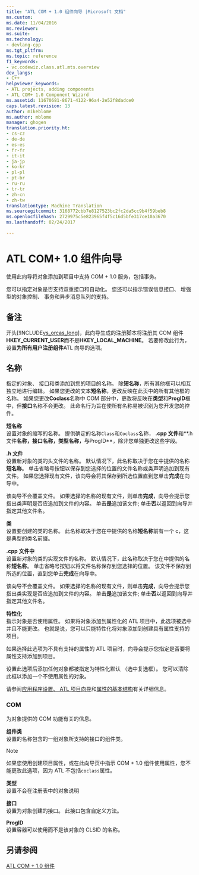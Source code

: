 ```yaml
---
title: "ATL COM + 1.0 组件向导 |Microsoft 文档"
ms.custom: 
ms.date: 11/04/2016
ms.reviewer: 
ms.suite: 
ms.technology:
- devlang-cpp
ms.tgt_pltfrm: 
ms.topic: reference
f1_keywords:
- vc.codewiz.class.atl.mts.overview
dev_langs:
- C++
helpviewer_keywords:
- ATL projects, adding components
- ATL COM+ 1.0 Component Wizard
ms.assetid: 11670681-8671-4122-96a4-2e52f8dadce0
caps.latest.revision: 13
author: mikeblome
ms.author: mblome
manager: ghogen
translation.priority.ht:
- cs-cz
- de-de
- es-es
- fr-fr
- it-it
- ja-jp
- ko-kr
- pl-pl
- pt-br
- ru-ru
- tr-tr
- zh-cn
- zh-tw
translationtype: Machine Translation
ms.sourcegitcommit: 3168772cbb7e8127523bc2fc2da5cc9b4f59beb8
ms.openlocfilehash: 2729975c5e823965f4f5c16d5bfe317ce10a3670
ms.lasthandoff: 02/24/2017

---
```

# <a name="atl-com-10-component-wizard"></a>ATL COM+ 1.0 组件向导
使用此向导将对象添加到项目中支持 COM + 1.0 服务，包括事务。  
  
 您可以指定对象是否支持双重接口和自动化。 您还可以指示错误信息接口、 增强型的对象控制、 事务和异步消息队列的支持。  
  
## <a name="remarks"></a>备注  
 开头[!INCLUDE[vs_orcas_long](../../atl/reference/includes/vs_orcas_long_md.md)]，此向导生成的注册脚本将注册其 COM 组件**HKEY_CURRENT_USER**而不是**HKEY_LOCAL_MACHINE**。 若要修改此行为，设置**为所有用户注册组件**ATL 向导的选项。  
  
## <a name="names"></a>名称  
 指定的对象、 接口和类添加到您的项目的名称。 除**短名称**，所有其他框可以相互独立地进行编辑。 如果您更改的文本**短名称**，更改反映在此页中的所有其他框的名称。 如果您更改**Coclass**名称中 COM 部分中，更改将反映在**类型**和**ProgID**框中，但**接口**名称不会更改。 此命名行为旨在使所有名称易被识别为您开发您的控件。  
  
 **短名称**  
 设置对象的缩写的名称。 提供确定的名称`Class`和`Coclass`名称， **.cpp 文件**和**.h 文件**名称，**接口**名称，**类型**名称，与**ProgID**，除非您单独更改这些字段。  
  
 **.h 文件**  
 设置新对象的类的头文件的名称。 默认情况下，此名称取决于您在中提供的名称**短名称**。 单击省略号按钮以保存到您选择的位置的文件名称或类声明追加到现有文件。 如果您选择现有文件，该向导会将其保存到所选位置直到您单击**完成**在向导中。  
  
 该向导不会覆盖文件。 如果选择的名称的现有文件，则单击**完成**，向导会提示您指出类声明是否应追加到文件的内容。 单击**是**追加该文件; 单击**否**以返回到向导并指定其他文件名。  
  
 **类**  
 设置要创建的类的名称。 此名称取决于您在中提供的名称**短名称**前有一个 c，这是典型的类名前缀。  
  
 **.cpp 文件中**  
 设置新对象的类的实现文件的名称。 默认情况下，此名称取决于您在中提供的名称**短名称**。 单击省略号按钮以将文件名称保存到您选择的位置。 该文件不保存到所选的位置，直到您单击**完成**在向导中。  
  
 该向导不会覆盖文件。 如果选择的名称的现有文件，则单击**完成**，向导会提示您指出类实现是否应追加到文件的内容。 单击**是**追加该文件; 单击**否**以返回到向导并指定其他文件名。  
  
 **特性化**  
 指示对象是否使用属性。 如果将对象添加到属性化的 ATL 项目中，此选项被选中并且不能更改。 也就是说，您可以只能特性化将对象添加到创建具有属性支持的项目。  
  
 如果选择此选项为不具有支持的属性的 ATL 项目时，向导会提示您指定是否要将属性支持添加到项目。  
  
 设置此选项后添加任何对象都被指定为特性化默认 （选中复选框）。 您可以清除此框以添加一个不使用属性的对象。  
  
 请参阅[应用程序设置、 ATL 项目向导](../../atl/reference/application-settings-atl-project-wizard.md)和[属性的基本结构](../../windows/basic-mechanics-of-attributes.md)有关详细信息。  
  
### <a name="com"></a>COM  
 为对象提供的 COM 功能有关的信息。  
  
 **组件类**  
 设置的名称包含的一组对象所支持的接口的组件类。  
  
> [!NOTE]
>  如果您使用创建项目属性，或在此向导页中指示 COM + 1.0 组件使用属性，您不能更改此选项，因为 ATL 不包括`coclass`属性。  
  
 **类型**  
 设置不会在注册表中的对象说明  
  
 **接口**  
 设置为对象创建的接口。 此接口包含自定义方法。  
  
 **ProgID**  
 设置容器可以使用而不是该对象的 CLSID 的名称。  
  
## <a name="see-also"></a>另请参阅  
 [ATL COM + 1.0 组件](../../atl/reference/adding-an-atl-com-plus-1-0-component.md)


